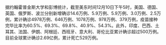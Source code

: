 据约翰霍普金斯大学和彭博统计，截至美东时间12月10日下午5时，美国、德国、英国、俄罗斯、波兰分别新增确诊14.6万例、5.9万例、5.9万例、3.0万例、2.5万例，累计确诊4978万例、646万例、1078万例、978万例、379万例，疫苗接种完毕比率为60.5%、69.3%、69.8%、40.9%、54.3%。此外，印度、巴西、土耳其、法国、伊朗、阿根廷、西班牙、意大利、哥伦比亚累计确诊超过500万例。目前全球累计确诊2.69亿例，累计死亡529万例。